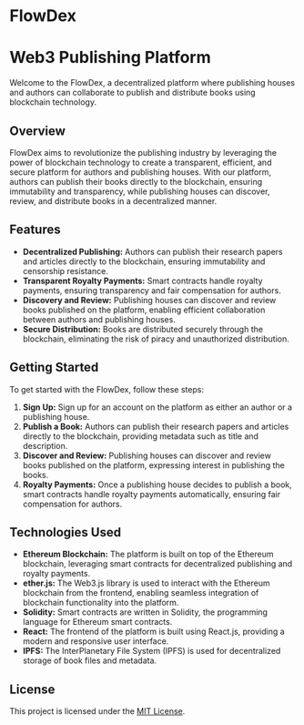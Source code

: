 # FlowDex
# Web3 Publishing Platform

Welcome to the FlowDex, a decentralized platform where publishing houses and authors can collaborate to publish and distribute books using blockchain technology.

## Overview

FlowDex aims to revolutionize the publishing industry by leveraging the power of blockchain technology to create a transparent, efficient, and secure platform for authors and publishing houses. With our platform, authors can publish their books directly to the blockchain, ensuring immutability and transparency, while publishing houses can discover, review, and distribute books in a decentralized manner.

## Features

- **Decentralized Publishing:** Authors can publish their research papers and articles directly to the blockchain, ensuring immutability and censorship resistance.
- **Transparent Royalty Payments:** Smart contracts handle royalty payments, ensuring transparency and fair compensation for authors.
- **Discovery and Review:** Publishing houses can discover and review books published on the platform, enabling efficient collaboration between authors and publishing houses.
- **Secure Distribution:** Books are distributed securely through the blockchain, eliminating the risk of piracy and unauthorized distribution.

## Getting Started

To get started with the FlowDex, follow these steps:

1. **Sign Up:** Sign up for an account on the platform as either an author or a publishing house.
2. **Publish a Book:** Authors can publish their research papers and articles directly to the blockchain, providing metadata such as title and description.
3. **Discover and Review:** Publishing houses can discover and review books published on the platform, expressing interest in publishing the books.
4. **Royalty Payments:** Once a publishing house decides to publish a book, smart contracts handle royalty payments automatically, ensuring fair compensation for authors.

## Technologies Used

- **Ethereum Blockchain:** The platform is built on top of the Ethereum blockchain, leveraging smart contracts for decentralized publishing and royalty payments.
- **ether.js:** The Web3.js library is used to interact with the Ethereum blockchain from the frontend, enabling seamless integration of blockchain functionality into the platform.
- **Solidity:** Smart contracts are written in Solidity, the programming language for Ethereum smart contracts.
- **React:** The frontend of the platform is built using React.js, providing a modern and responsive user interface.
- **IPFS:** The InterPlanetary File System (IPFS) is used for decentralized storage of book files and metadata.




## License

This project is licensed under the [MIT License](LICENSE).

